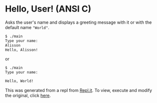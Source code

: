 # Hello, User! (ANSI C)

Asks the user's name and displays a greeting message with it or with the default name `"World"`.

```sh
$ ./main
Type your name:
Alisson
Hello, Alisson!
```

or 

```sh
$ ./main
Type your name:

Hello, World!
```

This was generated from a repl from [Repl.it](https://repl.it/languages/c). To view, execute and modify the original, click [here](https://repl.it/@javalisson/Hello-User).
